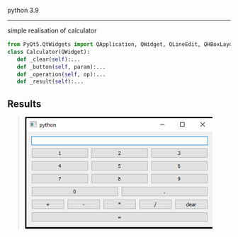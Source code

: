 python 3.9
___
simple realisation of calculator
```py
from PyQt5.QtWidgets import QApplication, QWidget, QLineEdit, QHBoxLayout, QVBoxLayout, QPushButton
class Calculator(QWidget):
   def _clear(self):...
   def _button(self, param):...
   def _operation(self, op):...
   def _result(self):...
```

## Results
> ![Image](https://github.com/zuzuka28/mtuci_prog/raw/main/doc/calc.png)
